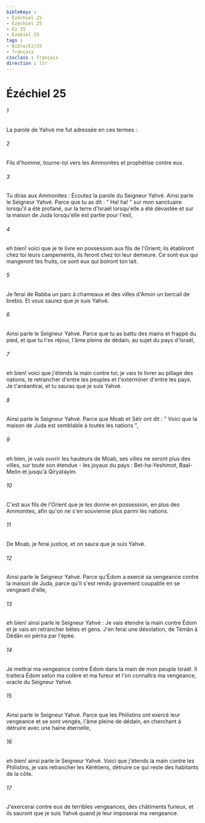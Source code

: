 ```yaml
---
bibleKeys : 
- Ézéchiel 25
- Ézéchiel 25
- Ez 25
- Ezekiel 25
tags : 
- Bible/Ez/25
- français
cssclass : français
direction : ltr
---
```


# Ézéchiel 25

###### 1
La parole de Yahvé me fut adressée en ces termes : 
###### 2
Fils d'homme, tourne-toi vers les Ammonites et prophétise contre eux. 
###### 3
Tu diras aux Ammonites : Écoutez la parole du Seigneur Yahvé. Ainsi parle le Seigneur Yahvé. Parce que tu as dit : " Ha! ha! " sur mon sanctuaire lorsqu'il a été profané, sur la terre d'Israël lorsqu'elle a été dévastée et sur la maison de Juda lorsqu'elle est partie pour l'exil, 
###### 4
eh bien! voici que je te livre en possession aux fils de l'Orient; ils établiront chez toi leurs campements, ils feront chez toi leur demeure. Ce sont eux qui mangeront tes fruits, ce sont eux qui boiront ton lait. 
###### 5
Je ferai de Rabba un parc à chameaux et des villes d'Amon un bercail de brebis. Et vous saurez que je suis Yahvé. 
###### 6
Ainsi parle le Seigneur Yahvé. Parce que tu as battu des mains et frappé du pied, et que tu t'es réjoui, l'âme pleine de dédain, au sujet du pays d'Israël, 
###### 7
eh bien! voici que j'étends la main contre toi; je vais te livrer au pillage des nations, te retrancher d'entre les peuples et t'exterminer d'entre les pays. Je t'anéantirai, et tu sauras que je suis Yahvé. 
###### 8
Ainsi parle le Seigneur Yahvé. Parce que Moab et Séïr ont dit : " Voici que la maison de Juda est semblable à toutes les nations ", 
###### 9
eh bien, je vais ouvrir les hauteurs de Moab, ses villes ne seront plus des villes, sur toute son étendue - les joyaux du pays : Bet-ha-Yeshimot, Baal-Meôn et jusqu'à Qiryatayim. 
###### 10
C'est aux fils de l'Orient que je les donne en possession, en plus des Ammonites, afin qu'on ne s'en souvienne plus parmi les nations. 
###### 11
De Moab, je ferai justice, et on saura que je suis Yahvé. 
###### 12
Ainsi parle le Seigneur Yahvé. Parce qu'Édom a exercé sa vengeance contre la maison de Juda, parce qu'il s'est rendu gravement coupable en se vengeant d'elle, 
###### 13
eh bien! ainsi parle le Seigneur Yahvé : Je vais étendre la main contre Édom et je vais en retrancher bêtes et gens. J'en ferai une désolation, de Témân à Dédân on périra par l'épée. 
###### 14
Je mettrai ma vengeance contre Édom dans la main de mon peuple Israël. Il traitera Édom selon ma colère et ma fureur et l'on connaîtra ma vengeance, oracle du Seigneur Yahvé. 
###### 15
Ainsi parle le Seigneur Yahvé. Parce que les Philistins ont exercé leur vengeance et se sont vengés, l'âme pleine de dédain, en cherchant à détruire avec une haine éternelle, 
###### 16
eh bien! ainsi parle le Seigneur Yahvé. Voici que j'étends la main contre les Philistins, je vais retrancher les Kérétiens, détruire ce qui reste des habitants de la côte. 
###### 17
J'exercerai contre eux de terribles vengeances, des châtiments furieux, et ils sauront que je suis Yahvé quand je leur imposerai ma vengeance. 
